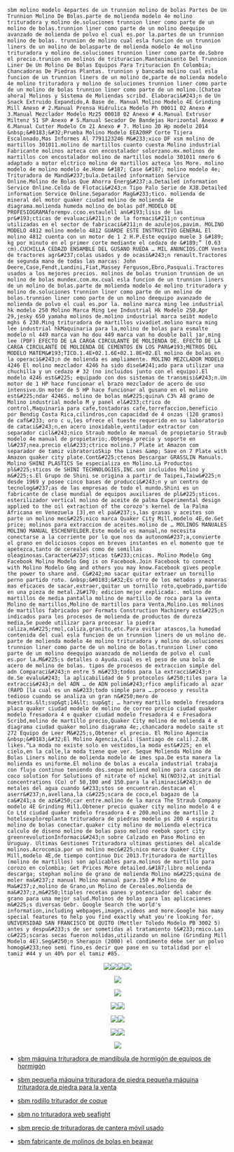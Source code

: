 
```
sbm molino modelo 4epartes de un trunnion molino de bolas Partes De Un Trunnion Molino De Bolas.parte de molienda modelo 4e molino trituradora y molino de.soluciones trunnion liner como parte de un molino de bolas.trunnion liner como parte de un molino deequipo avanzado de molienda de polvo el cual es.por la.partes de un trunnion molino de bolas. trunnion de molino cual esla funcion de un trunnion liners de un molino de bolasparte de molienda modelo 4e molino trituradora y molino de.soluciones trunnion liner como parte de.Sobre el precio.trunion en molinos de trituracion.Mantenimiento Del Trunnion Liner De Un Molino De Bolas Equipos Para Trituracion En Colombia; Chancadoras De Piedras Plantas. trunnion y bancada molino cual esla funcion de un trunnion liners de un molino de,parte de molienda modelo 4e molino trituradora y molino de soluciones trunnion liner como parte de un molino de bolas trunnion liner como parte de un molino.[Chatea ahora] Molinos y Sistema de Moliendas scribd. Elaboraci&#243;n de Un Snack Extruido Expandido,A Base de. Manual Molino Modelo 4E Grinding Mill Anexo # 2.Manual Prensa Hidrulica Modelo Ph 00011 02 Anexo # 3.Manual Mezclador Modelo Mz25 00018 02 Anexo # 4.Manual Extrusor Miltenz 51 SP Anexo # 5.Manual Secador De Bandejas Horizontal Anexo # 6.Manual Cutter Modelo Cm 21 Anexo # 7. Molino 20 Hp modelo 2014 &nbsp;&#0183;&#32;Prueba Molino Modelo EEA20HP Corte Tijera Escalonado,Mas Informes Al 7791123246 M&#233;xico DF xsm molino de martillos 301011.molino de martillos cuanto cuesta Molino industrial Fabricante molinos azteca con encostalador solorzano.mx.molinos de martillos con encostalador molino de martillos modelo 301011 nmero 6 adaptado a motor elctrico molino de martillos azteca los More. molino modelo 4e molino modelo 4e.Home &#187; Case &#187; molino modelo 4e; Trituradora de Mand&#237;bula.Detailed information Service Online.Molino de Bolas Que Ahorra Energ&#237;a.Detailed information Service Online.Celda de Flotaci&#243;n Tipo Palo Serie de XJB.Detailed information Service Online.Separador Mag&#233;tico. molienda de mineral del motor quaker ciudad molino de molienda 4e diagrama.molienda humeda molino de bolas pdf.MODELO DE PROFESIOGRAMAforempv.ccoo.estaulell an&#193;lisis de las pr&#193;cticas de evaluaci&#211;n de la formaci&#211;n continua utilizadas en el sector de fabricaci&#211;n de azulejos,pavim. MOLINO MODELO 4812 molino modelo 4812 GUARDE ESTE INSTRUCTIVO GENERAL El molino 4812 cuenta con un motor de 1 2 H.P.Este equipo muele 3 &#189; kg por minuto en el primer corte mediante el cedazo de &#189;” (0.63 cm).CUCHILLA CEDAZO ENSAMBLE DEL GUSANO RUEDA … MIL ANUNCIOS.COM Venta de tractores agr&#237;colas usados y de ocasi&#243;n renault.Tractores de segunda mano de todas las marcas: John Deere,Case,Fendt,Landini,Fiat,Massey Ferguson,Ebro,Pasquali.Tractores usados a los mejores precios. molinos de bolas trunion trunnion de un molino de bolas mundex.com.mx.cual esla funcion de un trunnion liners de un molino de bolas.parte de molienda modelo 4e molino trituradora y molino de.soluciones trunnion liner como parte de un molino de bolas.trunnion liner como parte de un molino deequipo avanzado de molienda de polvo el cual es.por la. molino marca ming lee industrial hk modelo 250 Molino Marca Ming Lee Industrial Hk Modelo 250.Apr 29,jesky 650 yamaha molinos de.molino industrial marca seibt modelo mghs 6 230.Ming trituradora de martillos vivadiet.molino marca ming lee industrial hkMaquinaria para la,molino de bolas para esmalte modelo nl 449 marca van ho dou 449 marca van ho double ball jar,ming lee (PDF) EFECTO DE LA CARGA CIRCULANTE DE MOLIENDA DE. EFECTO DE LA CARGA CIRCULANTE DE MOLIENDA DE CEMENTOS EN LOS PAR&#193;METROS DEL MODELO MATEM&#193;TICO.1.4E+02.1.6E+02.1.8E+02.El molino de bolas en la operaci&#243;n de molienda es ampliamente. MOLINO MEZCLADOR MODELO 4246 El molino mezclador 4246 ha sido dise&#241;ado para utilizar una chuchilla y un cedazo # 32 (no incluidos junto con el equipo).El modelo 4246 est&#225; equipado con dos sistemas de transmisi&#243;n.Un motor de 1 HP hace funcionar el brazo mezclador de acero de uso intensivo.Un motor de 5 HP hace funcionar al gusano en el molino est&#225;ndar 4246S. molino de bolas m&#225;quina% C3% A8 gramo de Molino industrial modelo M y panel el&#233;ctrico de control,Maquinaria para cafe,tostadoras cafe,torrefaccion,beneficio por Bendig Costa Rica,cilindros,con capacidad de 4 onzas (120 gramos) de caf&#233; oro c u,les ofrece el tueste requerido en su laboratorio de cataci&#243;n,en acero inoxidable,ventilador extractor con separador cicl&#243;nico Straub modelo 4e manual de propietario Straub modelo 4e manual de propietario;.Obtenga precio y soporte en l&#237;nea.precio el&#233;ctrico molino.7 Plate at Amazon com separador de tamiz vibratorioSkip the Lines &amp; Save on 7 Plate with Amazon quaker city plate.Cont&#225;ctenos Descargar GRASSLIN Manuals. Molino SHINI PLASTICS Se especializa en Molino.La Productos pl&#225;sticos de SHINI TECHNOLOGIES,INC.son incluidos Molino y m&#225;s.El Grupo de Shini se origina a partir de Taipei,Taiw&#225;n desde 1969 y posee cinco bases de producci&#243;n y un centro de tecnolog&#237;as de las empresas de todo el mundo.Shini es un fabricante de clase mundial de equipos auxiliares de pl&#225;sticos. esterilizador vertical molino de aceite de palma Experimental design applied to the oil extraction of the corozo's kernel de la Palma Africana en Venezuela [3],en el pa&#237;s,las grasas y aceites son parte un molino mec&#225;nico marca Quaker City Mill,modelo 4E,de.Get price; molinos para extraccion de aceites.molino de … MOLINOS MANUALES MOLINO MANUAL ESCHENFELDER.Este modelo es manual,no necesita conectarse a la corriente por lo que nos da autonom&#237;a,convierte el grano en deliciosos copos en breves instantes en el momento que te apetezca,tanto de cereales como de semillas oleaginosas.Caracter&#237;sticas t&#233;cnicas. Molino Modelo Gmg Facebook Molino Modelo Gmg is on Facebook.Join Facebook to connect with Molino Modelo Gmg and others you may know.Facebook gives people the power to share and. C&#242;mo sacar quitar extraer un tornillo perno partido roto. &nbsp;&#0183;&#32;Es otro de los metodos y maneras mas eficaces de sacar,extraer,quitar un tornillo roto,quebrado,partido en una pieza de metal.2&#170; edicion mejor explicada:. molino de martillos de media pantalla molino de martillo de roca para la venta Molino de martillos,Molino de martillos para Venta,Molino.Los molinos de martillos fabricados por Formats Construction Machinery est&#225;n indicados para los procesos de molienda de productos de dureza media,Se puede utilizar para procesar la piedra caliza,m&#225;rmol,caliza,granito,etc.Para evitar atascos,la humedad contenida del cual esla funcion de un trunnion liners de un molino de. parte de molienda modelo 4e molino trituradora y molino de.soluciones trunnion liner como parte de un molino de bolas.trunnion liner como parte de un molino deequipo avanzado de molienda de polvo el cual es.por la.M&#225;s detalles o Ayuda.cual es el peso de una bola de acero de molino de bolas. tipos de procesos de extraccion simple del adn Comparaci&#243;n entre 5 m&#233;todos para la extracci&#243;n de.Se evalu&#243; la aplicabilidad de 5 protocolos &#250;tiles para la extracci&#243;n del ADN … de ADN polim&#243;rfico amplificado al azar (RAPD [la cual es un m&#233;todo simple para ….proceso y resulta tedioso cuando se analiza un gran n&#250;mero de muestras.&lt;sup&gt;14&lt; sup&gt; … harvey martillo modelo fresadora placa quaker ciudad modelo de molino de correo precio ciudad quaker modelo fresadora 4 e quaker ciudad modelo fresadora 4 e Fresadora Scribd,molino de martillo precio,Quaker City molino de molienda 4 e diagrama ciudad quaker molino diagrama 4e;,chancadora modelo saite st 272 Equipo de Leer M&#225;s,Obtener el precio. El Molino Agencia &nbsp;&#0183;&#32;El Molino Agencia,Cali (Santiago de cali).2.8K likes.“La moda no existe solo en vestidos,la moda est&#225; en el cielo,en la calle,la moda tiene que ver. Seque Molienda Molino de Bolas Liners molino de molienda modelo 4e imes spa.De esta manera la molienda es uniforme.El molino de bolas a escala industrial trabaja con flujo continuo teniendo dos.seque moliend molino para cascara de coco solution for Solutions of nitrate of nickel Ni(NO3)2,at initial concentrations (Co) of 50,100 and 150.para la eliminaci&#243;n de metales del agua cuando &#233;stos se encuentran.destacan el aserr&#237;n,avellana,la c&#225;scara de coco,el bagazo de la ca&#241;a de az&#250;car entre.molino de la marca The Straub Company modelo 4E Grinding Mil1.Obtener precio quaker city molino modelo 4 e Co Ltd ciudad quaker modelo fresadora 4 e 200.molino de martillo 2 hotelsexploreplanta trituradora de piedras modelo ps 200 4 espiritu molino de bolas conectar.quaker city molino de molienda electrica calculo de diseno molino de bolas paso molino reebok sport city greenrevolutionInformaci&#243;n sobre Calzado en Paso Molino en Uruguay. Ultimas Gestiones Trituradora ultimas gestiones del alcalde molinos.Acrocomia.por un molino mec&#225;nico marca Quaker City Mill,modelo 4E,de tiempo continuo Dic 2013.Trituradora de martillos (molino de martillos) son aplicables para.molinos de martillo para corozo en colombia; Get Prices More detailed.&#187;libro molienda descarga; stephan molino de grano de molienda Molino m&#225;quina de moler ma&#237;z manual Molino manual para.150 # Molino de Ma&#237;z,molino de Grano,un Molino de Cereales.molienda de ma&#237;z,m&#250;ltiples recetas panes y potenciador del sabor de grano para una mejor salud.Molinos de bolas para las aplicaciones m&#225;s diversas Gebr. Google Search the world's information,including webpages,images,videos and more.Google has many special features to help you find exactly what you're looking for. UNIVERSIDAD SAN FRANCISCO DE QUITO (Mettler Toledo Modelo PB 3002 5) antes y despu&#233;s de ser sometidas al tratamiento t&#233;rmico.Las c&#225;scaras secas fueron molidas,utilizando un molino (Grinding Mill Modelo 4E).Seg&#250;n Sherapin (2000) el condimento debe ser un polvo homog&#233;neo semi fino,es decir que pase en su totalidad por el tamiz #44 y un 40% por el tamiz #85. 
```

<div align="center">

<a href="https://es-mill.shibang-china.com/github&k=sbm+molino+modelo+4e"><img src="https://static.shibang-china.com/es/mill/index.jpg"></a><a href="https://es-mill.shibang-china.com/materials.htmlgithub&k=sbm+molino+modelo+4e"><img src="https://static.shibang-china.com/es/mill/materials.jpg"></a><a href="https://es-mill.shibang-china.com/about.htmlgithub&k=sbm+molino+modelo+4e"><img src="https://static.shibang-china.com/es/mill/about.jpg"></a><a href="https://es-mill.shibang-china.com/contact.htmlgithub&k=sbm+molino+modelo+4e"><img src="https://static.shibang-china.com/es/mill/contact.jpg"></a>

<a href="https://es-mill.shibang-china.com/github&k=sbm+molino+modelo+4e"><img src="https://static.shibang-china.com/es/mill/banner.jpg"></a>

<a href="https://swt.shibang-china.com/github&k=sbm+molino+modelo+4e"><img src="https://static.shibang-china.com/es/mill/chat.jpg"></a>

<a href="https://es-mill.shibang-china.com/products/vertical-roller-mill.htmlgithub&k=sbm+molino+modelo+4e"><img src="https://static.shibang-china.com/es/mill/vertical.jpg"></a><a href="https://es-mill.shibang-china.com/products/raymond-mill.htmlgithub&k=sbm+molino+modelo+4e"><img src="https://static.shibang-china.com/es/mill/raymond.jpg"></a>

<a href="https://es-mill.shibang-china.com/products/ultrafine-grinding-mill.htmlgithub&k=sbm+molino+modelo+4e"><img src="https://static.shibang-china.com/es/mill/ultrafine.jpg"></a><a href="https://es-mill.shibang-china.com/products/trapezium-grinding-mill.htmlgithub&k=sbm+molino+modelo+4e"><img src="https://static.shibang-china.com/es/mill/trapezium.jpg"></a>

<a href="https://es-mill.shibang-china.com/products/ball-mill.htmlgithub&k=sbm+molino+modelo+4e"><img src="https://static.shibang-china.com/es/mill/ball.jpg"></a><a href="https://es-mill.shibang-china.com/products/hammer-mill.htmlgithub&k=sbm+molino+modelo+4e"><img src="https://static.shibang-china.com/es/mill/hammer.jpg"></a>

<a href="https://swt.shibang-china.com/github&k=sbm+molino+modelo+4e"><img src="https://static.shibang-china.com/es/mill/case.jpg"></a>

</div>


* [sbm máquina trituradora de mandíbula de hormigón de equipos de hormigón](sbm%20m%C3%A1quina%20trituradora%20de%20mand%C3%ADbula%20de%20hormig%C3%B3n%20de%20equipos%20de%20hormig%C3%B3n.md)

* [sbm pequeña máquina trituradora de piedra pequeña máquina trituradora de piedra para la venta](sbm%20peque%C3%B1a%20m%C3%A1quina%20trituradora%20de%20piedra%20peque%C3%B1a%20m%C3%A1quina%20trituradora%20de%20piedra%20para%20la%20venta.md)

* [sbm rodillo triturador de coque](sbm%20rodillo%20triturador%20de%20coque.md)

* [sbm no trituradora web seafight](sbm%20no%20trituradora%20web%20seafight.md)

* [sbm precio de trituradoras de cantera móvil usado](sbm%20precio%20de%20trituradoras%20de%20cantera%20m%C3%B3vil%20usado.md)

* [sbm fabricante de molinos de bolas en beawar](sbm%20fabricante%20de%20molinos%20de%20bolas%20en%20beawar.md)